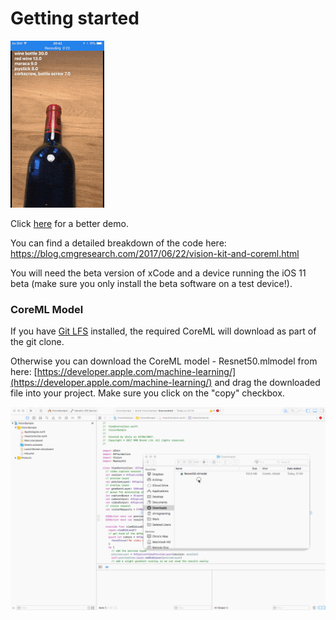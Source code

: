 # Getting started

[![Recognising objects](demo.gif)](https://www.youtube.com/watch?v=S33BNcnlxdU)

Click [here](https://www.youtube.com/watch?v=S33BNcnlxdU) for a better demo.

You can find a detailed breakdown of the code here: https://blog.cmgresearch.com/2017/06/22/vision-kit-and-coreml.html

You will need the beta version of xCode and a device running the iOS 11 beta (make sure you only install the beta software on a test device!).

### CoreML Model

If you have [Git LFS](https://git-lfs.github.com) installed, the required CoreML will download as part of the git clone.

Otherwise you can download the CoreML model - Resnet50.mlmodel from here: [https://developer.apple.com/machine-learning/](https://developer.apple.com/machine-learning/) and drag the downloaded file into your project. Make sure you click on the "copy" checkbox.

![Adding ML Model to Project](AddingMLModel.gif)
